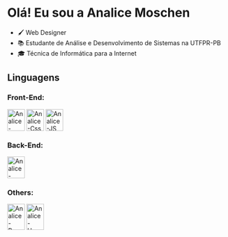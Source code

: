 ### <h1>Olá! Eu sou a Analice Moschen </h1>

- 🖌 Web Designer
- 📚 Estudante de Análise e Desenvolvimento de Sistemas na UTFPR-PB
- 🎓 Técnica de Informática para a Internet
 
 ### <h2>Linguagens</h2>
<div>
 <h3>Front-End:</h3>
    <img align="center" alt="Analice-Html" height="50" width="40" src="https://cdn.jsdelivr.net/gh/devicons/devicon/icons/html5/html5-plain-wordmark.svg" />
    <img align="center" alt="Analice-Css" height="50" width="40" src="https://cdn.jsdelivr.net/gh/devicons/devicon/icons/css3/css3-plain-wordmark.svg" />      
    <img align="center" alt="Analice-JS" height="50" width="40" src="https://cdn.jsdelivr.net/gh/devicons/devicon/icons/javascript/javascript-plain.svg" />      
</div>

<div>
 <h3>Back-End:</h3>
    <img align="center" alt="Analice-Java" height="50" width="40" src="https://cdn.jsdelivr.net/gh/devicons/devicon/icons/java/java-original.svg" />
</div>

<div>
 <h3>Others:</h3>
   <img align="center" alt="Analice-Booststrap" height="60" width="40" src="https://cdn.jsdelivr.net/gh/devicons/devicon/icons/bootstrap/bootstrap-original-wordmark.svg" />
 <img  align="center" alt="Analice-Heroku" height="60" width="40" src="https://cdn.jsdelivr.net/gh/devicons/devicon/icons/heroku/heroku-plain-wordmark.svg" />
          
</div>


<!---
AnaliceMM4/AnaliceMM4 is a ✨ special ✨ repository because its `README.md` (this file) appears on your GitHub profile.
You can click the Preview link to take a look at your changes.
--->
